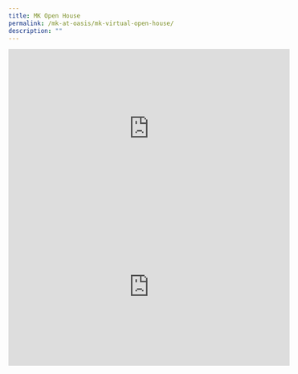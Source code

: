 ```yaml
---
title: MK Open House
permalink: /mk-at-oasis/mk-virtual-open-house/
description: ""
---
```

<iframe width="560" height="315" src="https://www.youtube.com/embed/6CPZOR2bXUU" title="YouTube video player" frameborder="0" allow="accelerometer; autoplay; clipboard-write; encrypted-media; gyroscope; picture-in-picture; web-share" allowfullscreen></iframe>


<iframe width="560" height="315" src="https://www.youtube.com/embed/yKAmR1N2df0?controls=0" title="YouTube video player" frameborder="0" allow="accelerometer; autoplay; clipboard-write; encrypted-media; gyroscope; picture-in-picture; web-share" allowfullscreen></iframe>
